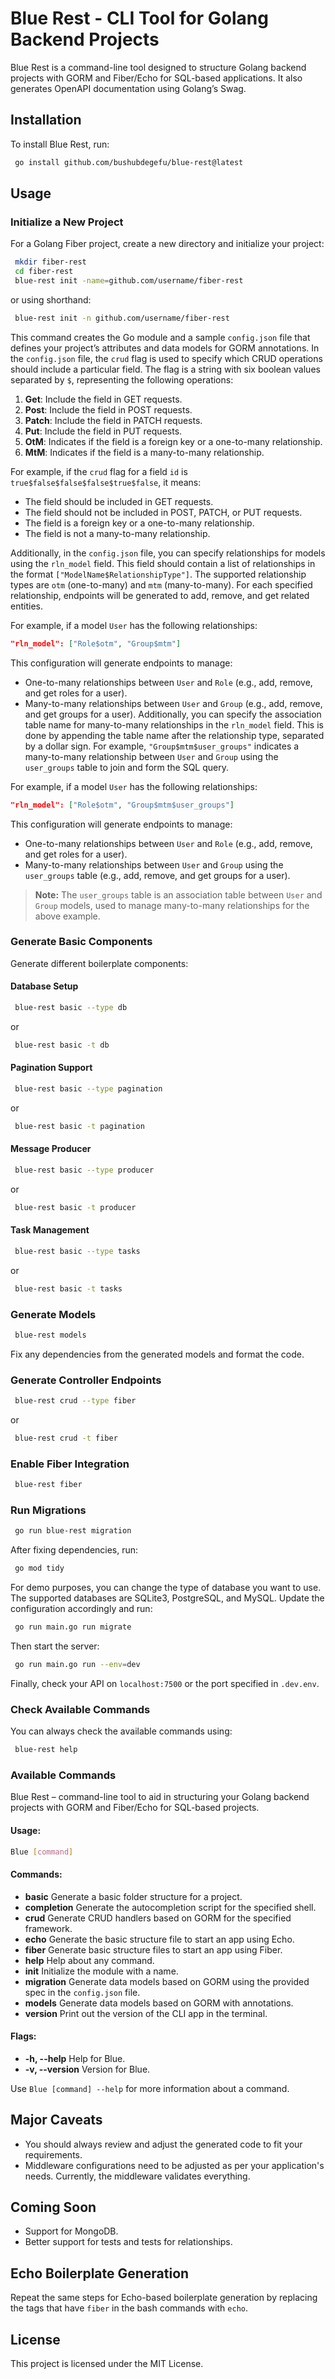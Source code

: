 # Blue Rest - CLI Tool for Golang Backend Projects

Blue Rest is a command-line tool designed to structure Golang backend projects with GORM and Fiber/Echo for SQL-based applications. It also generates OpenAPI documentation using Golang’s Swag.

## Installation

To install Blue Rest, run:

```bash
 go install github.com/bushubdegefu/blue-rest@latest
```

## Usage

### Initialize a New Project

For a Golang Fiber project, create a new directory and initialize your project:

```bash
 mkdir fiber-rest
 cd fiber-rest
 blue-rest init -name=github.com/username/fiber-rest
```

or using shorthand:

```bash
 blue-rest init -n github.com/username/fiber-rest
```

This command creates the Go module and a sample `config.json` file that defines your project’s attributes and data models for GORM annotations.
 In the `config.json` file, the `crud` flag is used to specify which CRUD operations should include a particular field. The flag is a string with six boolean values separated by `$`, representing the following operations:

1. **Get**: Include the field in GET requests.
2. **Post**: Include the field in POST requests.
3. **Patch**: Include the field in PATCH requests.
4. **Put**: Include the field in PUT requests.
5. **OtM**: Indicates if the field is a foreign key or a one-to-many relationship.
6. **MtM**: Indicates if the field is a many-to-many relationship.

For example, if the `crud` flag for a field `id` is `true$false$false$false$true$false`, it means:
- The field should be included in GET requests.
- The field should not be included in POST, PATCH, or PUT requests.
- The field is a foreign key or a one-to-many relationship.
- The field is not a many-to-many relationship.

Additionally, in the `config.json` file, you can specify relationships for models using the `rln_model` field. This field should contain a list of relationships in the format `["ModelName$RelationshipType"]`. The supported relationship types are `otm` (one-to-many) and `mtm` (many-to-many). For each specified relationship, endpoints will be generated to add, remove, and get related entities.

For example, if a model `User` has the following relationships:
```json
"rln_model": ["Role$otm", "Group$mtm"]
```
This configuration will generate endpoints to manage:
- One-to-many relationships between `User` and `Role` (e.g., add, remove, and get roles for a user).
- Many-to-many relationships between `User` and `Group` (e.g., add, remove, and get groups for a user).
Additionally, you can specify the association table name for many-to-many relationships in the `rln_model` field. This is done by appending the table name after the relationship type, separated by a dollar sign. For example, `"Group$mtm$user_groups"` indicates a many-to-many relationship between `User` and `Group` using the `user_groups` table to join and form the SQL query.

For example, if a model `User` has the following relationships:
```json
"rln_model": ["Role$otm", "Group$mtm$user_groups"]
```
This configuration will generate endpoints to manage:
- One-to-many relationships between `User` and `Role` (e.g., add, remove, and get roles for a user).
- Many-to-many relationships between `User` and `Group` using the `user_groups` table (e.g., add, remove, and get groups for a user).
> **Note:** The `user_groups` table is an association table between `User` and `Group` models, used to manage many-to-many relationships for the above example.
### Generate Basic Components

Generate different boilerplate components:

#### Database Setup

```bash
 blue-rest basic --type db
```

or

```bash
 blue-rest basic -t db
```

#### Pagination Support

```bash
 blue-rest basic --type pagination
```

or

```bash
 blue-rest basic -t pagination
```

#### Message Producer

```bash
 blue-rest basic --type producer
```

or

```bash
 blue-rest basic -t producer
```

#### Task Management

```bash
 blue-rest basic --type tasks
```

or

```bash
 blue-rest basic -t tasks
```

### Generate Models

```bash
 blue-rest models
```

Fix any dependencies from the generated models and format the code.

### Generate Controller Endpoints

```bash
 blue-rest crud --type fiber
```

or

```bash
 blue-rest crud -t fiber
```

### Enable Fiber Integration

```bash
 blue-rest fiber
```

### Run Migrations

```bash
 go run blue-rest migration
```

After fixing dependencies, run:

```bash
 go mod tidy
```

For demo purposes, you can change the type of database you want to use. The supported databases are SQLite3, PostgreSQL, and MySQL. Update the configuration accordingly and run:

```bash
 go run main.go run migrate
```

Then start the server:

```bash
 go run main.go run --env=dev
```

Finally, check your API on `localhost:7500` or the port specified in `.dev.env`.

### Check Available Commands

You can always check the available commands using:

```bash
 blue-rest help
```

### Available Commands

Blue Rest – command-line tool to aid in structuring your Golang backend projects with GORM and Fiber/Echo for SQL-based projects.

#### Usage:
  ```bash
  Blue [command]
  ```

#### Commands:
- **basic**       Generate a basic folder structure for a project.
- **completion**  Generate the autocompletion script for the specified shell.
- **crud**        Generate CRUD handlers based on GORM for the specified framework.
- **echo**        Generate the basic structure file to start an app using Echo.
- **fiber**       Generate basic structure files to start an app using Fiber.
- **help**        Help about any command.
- **init**        Initialize the module with a name.
- **migration**   Generate data models based on GORM using the provided spec in the `config.json` file.
- **models**      Generate data models based on GORM with annotations.
- **version**     Print out the version of the CLI app in the terminal.

#### Flags:
- **-h, --help**      Help for Blue.
- **-v, --version**   Version for Blue.

Use `Blue [command] --help` for more information about a command.

## Major Caveats

- You should always review and adjust the generated code to fit your requirements.
- Middleware configurations need to be adjusted as per your application's needs. Currently, the middleware validates everything.

## Coming Soon
- Support for MongoDB.
- Better support for tests and tests for relationships.

## Echo Boilerplate Generation

Repeat the same steps for Echo-based boilerplate generation by replacing the tags that have `fiber` in the bash commands with `echo`.

## License

This project is licensed under the MIT License.
